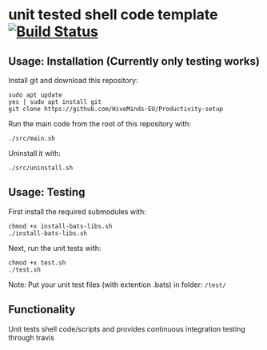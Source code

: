 # unit tested shell code template [![Build Status](https://travis-ci.org/a-t-0/Taskwarrior-installation.svg?branch=refactor_to_shell)](https://travis-ci.org/a-t-0/Taskwarrior-installation)

## Usage: Installation (Currently only testing works)
Install git and download this repository:
```
sudo apt update
yes | sudo apt install git
git clone https://github.com/HiveMinds-EU/Productivity-setup
```
Run the main code from the root of this repository with:
```
./src/main.sh
```
Uninstall it with:
```
./src/uninstall.sh
```


## Usage: Testing
First install the required submodules with:
```
chmod +x install-bats-libs.sh
./install-bats-libs.sh
```

Next, run the unit tests with:
```
chmod +x test.sh
./test.sh
```
Note: Put your unit test files (with extention .bats) in folder: `/test/`


## Functionality
Unit tests shell code/scripts and provides continuous integration testing through travis
